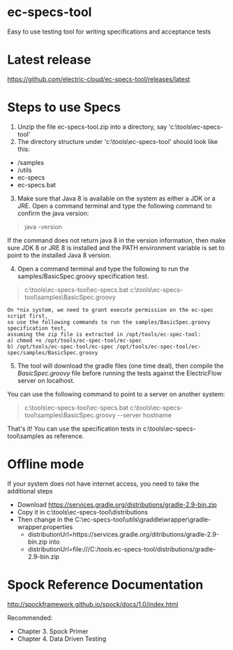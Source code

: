 # ec-specs-tool
Easy to use testing tool for writing specifications and acceptance tests

# Latest release

https://github.com/electric-cloud/ec-specs-tool/releases/latest

# Steps to use Specs 

1. Unzip the file ec-specs-tool.zip into a directory, say 'c:\tools\ec-specs-tool'
2. The directory structure under 'c:\tools\ec-specs-tool' should look like this:
 - /samples
 - /utils
 - ec-specs
 - ec-specs.bat 
3. Make sure that Java 8 is available on the system as either a JDK or a JRE. Open a command terminal and type the following command to confirm the java version:

  > java -version

  If the command does not return java 8 in the version information, then make sure JDK 8 or JRE 8 is installed and the PATH environment variable is set to point to the installed Java 8 version.

4. Open a command terminal and type the following to run the samples/BasicSpec.groovy specification test.
> c:\tools\ec-specs-tool\ec-specs.bat c:\tools\ec-specs-tool\samples\BasicSpec.groovy

  ```
  On *nix system, we need to grant execute permission on the ec-spec script first, 
  so use the following commands to run the samples/BasicSpec.groovy specification test, 
  assuming the zip file is extracted in /opt/tools/ec-spec-tool:
  a) chmod +x /opt/tools/ec-spec-tool/ec-spec
  b) /opt/tools/ec-spec-tool/ec-spec /opt/tools/ec-spec-tool/ec-spec/samples/BasicSpec.groovy
  ```
5. The tool will download the gradle files (one time deal), then compile the *BasicSpec.groovy* file before running the tests against the ElectricFlow server on localhost.
 
  You can use the following command to point to a server on another system:
  > c:\tools\ec-specs-tool\ec-specs.bat c:\tools\ec-specs-tool\samples\BasicSpec.groovy --server hostname
 
That's it!
You can use the specification tests in c:\tools\ec-specs-tool\samples as reference.


# Offline mode

If your system does not have internet access, you need to take the additional steps

* Download https://services.gradle.org/distributions/gradle-2.9-bin.zip
* Copy it in c:\tools\ec-specs-tool\distributions
* Then change in the C:\ec-specs-tool\utils\graddle\wrapper\gradle-wrapper.properties
  * distributionUrl=https\://services.gradle.org/ditributions/gradle-2.9-bin.zip into
  * distributionUrl=file\:///C:/tools.ec-specs-tool/distributions/gradle-2.9-bin.zip

# Spock Reference Documentation
http://spockframework.github.io/spock/docs/1.0/index.html

Recommended:
* Chapter 3. Spock Primer
* Chapter 4. Data Driven Testing
